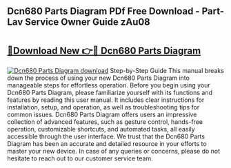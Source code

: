 ## Dcn680 Parts Diagram PDf Free Download - Part-Lav Service Owner Guide zAu08

# <h2><a href="http://dfu70bk.blite.top/?on=Dcn680+Parts+Diagram">🔗Download New 👉🔴 Dcn680 Parts Diagram</a></h2>

[![Dcn680 Parts Diagram download](https://i.imgur.com/lujVjoI.png)](http://dfu70bk.blite.top/?on=Dcn680+Parts+Diagram)
Step-by-Step Guide This manual breaks down the process of using your new Dcn680 Parts Diagram into manageable steps for effortless operation. Before you begin using your Dcn680 Parts Diagram, please familiarize yourself with its functions and features by reading this user manual. It includes clear instructions for installation, setup, and operation, as well as troubleshooting tips for common issues. Dcn680 Parts Diagram offers users an impressive collection of advanced features, such as gesture control, hands-free operation, customizable shortcuts, and automated tasks, all easily accessible through the user interface. We trust that the Dcn680 Parts Diagram has been an accurate and detailed resource in your efforts to master your new device. In case of any queries or concerns, please do not hesitate to reach out to our customer service team.
